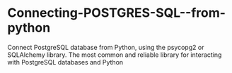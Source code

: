 # Connecting-POSTGRES-SQL--from-python
Connect PostgreSQL database from Python, using the psycopg2 or SQLAlchemy library. The most common and reliable library for interacting with PostgreSQL databases and Python
